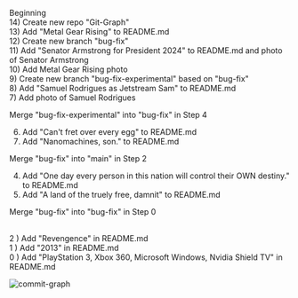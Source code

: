 Beginning
<br>
14) Create new repo "Git-Graph"
<br>
13) Add "Metal Gear Rising" to README.md
<br>
12) Create new branch "bug-fix"
<br>
11) Add "Senator Armstrong for President 2024" to README.md and photo of Senator Armstrong
<br>
10) Add Metal Gear Rising photo
<br>
9) Create new branch "bug-fix-experimental" based on "bug-fix"
<br>
8) Add "Samuel Rodrigues as Jetstream Sam" to README.md
<br>
7) Add photo of Samuel Rodrigues
<br>

Merge "bug-fix-experimental" into "bug-fix" in Step 4

6) Add "Can't fret over every egg" to README.md
5) Add "Nanomachines, son." to README.md

Merge "bug-fix" into "main" in Step 2

4) Add "One day every person in this nation will control their OWN destiny." to README.md
3) Add "A land of the truely free, damnit" to README.md

Merge "bug-fix" into "bug-fix" in Step 0

<br>
2 ) Add "Revengence" in README.md
<br>
1 ) Add "2013" in README.md
<br>
0 ) Add "PlayStation 3, Xbox 360, Microsoft Windows, Nvidia Shield TV" in README.md

![commit-graph](https://i.imgur.com/FsGTW1k.png)
